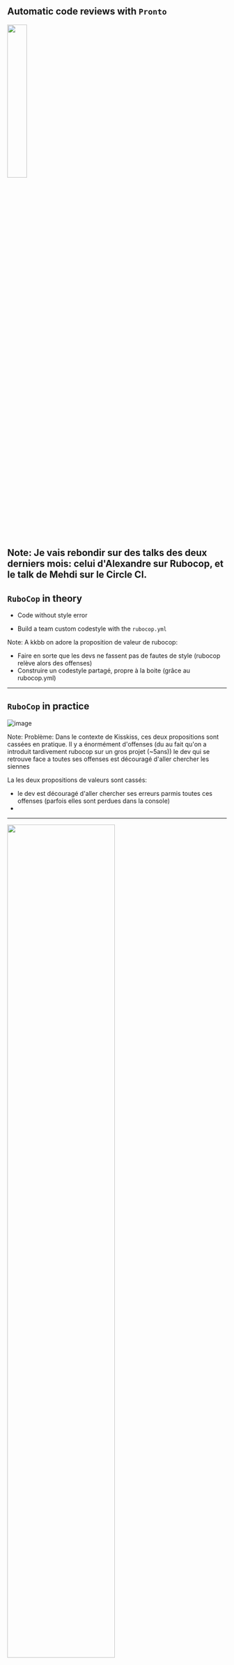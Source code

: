## Automatic code reviews with `Pronto`

<img src="assets/images/speedy_gonzales.png" style="width: 30%;" />

Note:
Je vais rebondir sur des talks des deux derniers mois: celui d'Alexandre sur Rubocop, et le talk de Mehdi  sur le Circle CI.
---

## `RuboCop` in theory

 - Code without style error

 - Build a team custom codestyle with the `rubocop.yml`

Note:
A kkbb on adore la proposition de valeur de rubocop:
 - Faire en sorte que les devs ne fassent pas de fautes de style (rubocop relève alors des offenses)
 - Construire un codestyle partagé, propre à la boite (grâce au rubocop.yml)

---

## `RuboCop` in practice

![image](assets/images/offenses-kisskiss.png)

Note:
Problème: Dans le contexte de Kisskiss, ces deux propositions sont cassées en pratique.
Il y a énormément d'offenses (du au fait qu'on a introduit tardivement rubocop sur un gros projet (~5ans))
le dev qui se retrouve face a toutes ses offenses est découragé d'aller chercher les siennes

La les deux propositions de valeurs sont cassés:
 - le dev est découragé d'aller chercher ses erreurs parmis toutes ces offenses (parfois elles sont perdues dans la console)
 -
---

<img src="assets/images/broken-window.jpg" style="width: 70%;" />

Note:
plus pernicieux: Il y a un effet de broken window theory (cc Thibaut Asus). Puisqu'il y a tant d'erreurs, quelques unes de plus ne vont pas changer la donne.

---

<img src="assets/images/broken-window-building.jpg" style="width: 70%;" />

Note:
Et dans le cas d'une appli ancienne c'est plusieurs windows qui sont cassées.
(on note que la rue s'appelle Travis)

---

## `Pronto`

Executes `RuboCop` _only_ on the diffs between your branch and master

Note:
Pour y remédier, on a implémenté un utilitaire: pronto.
  --> Qu'est ce que c'est pronto: Un utilitaire qui permet d'éxecuter rubocop UNIQUEMENT sur la diff entre la branche que vous avez tirée pour dev votre feature, et la branche source.

---

## installation

```bash
$ gem install pronto
$ gem install pronto-rubocop
$ gem install pronto-eslint
```

Note:

  --> Comment on l'installe ?  1: `gem install pronto`. 2: les adapters `gem install pronto-rubocop`,  `gem install pronto-eslint`

---

## Local run

![image](assets/images/offenses-local-branch.png)

 - no broken windows visible

 - reasonable number of offenses to deal with

Note:
La première c'est `pronto run`.  (img) Ca permet d'avoir la liste des offenses que l'on a introduites en local, sur la command line.
  --> On résoud la première proposition de valeur car
       - le dev est confronté à un nombre réduit d'offenses
       - Il ne voit pas les offenses des autres et donc ne subit pas le biais du broken window theory
 --> On résoud à moitié la deuxième proposition de valeur:
       - le dev peut se poser des questions sur les offenses qu'il n'arrive pas à résoudre automatiquement, et consulter les autres.

---

## Still.

Frictions remains for building the team codestyle

Note:
 - Servent à construire le styleguide de départ. Notre parti à Kisskiss a été de discuter de ses règles la pour que la team les partage.
  - On est pas dans un environement propice (ici le local) pour ce genre de discussions
  - Et même, si on a un doute sur comment résoudre une rêgle, il faut déranger quelqu'un pour avoir sa rep.

---

## github pr review

Comment directly the offenses raised on the Github pull request.

---

## github pr review

Create a `pronto.yml` file:
```yml
github:
  slug: YourOrg/YourRepo
github_pr_review:
  format: "%{msg}"
max_warnings: 200
verbose: false
```

Note:
La deuxième c'est pronto run github-pr-review.
 Qu'est ce que c'est
 - Ici, pronto va exécuter Rubocop sur la PR que l'on souhaite sur github, et mettre des commentaires dans la PR pour chaque offense qu'il trouve.
 - demande un poil plus de setup :

---

## github pr review

 - provide a Github `personal_access_token` (with repo rights)
```bash
$ PRONTO_GITHUB_ACCESS_TOKEN=********
```

 - provide the `id` of the PR you want `Pronto` to review
```bash
$ PULL_REQUEST_ID=10
```

Note:
- il faut passer à pronto le numéro de la PR que l'on souhaite analyser
- il faut passer ) pronto un token personnel GH avec des droits d'écritures sur les repos. (il utilise donc l'identité de la personne qui a généré le token pour faire des commentaires)

---

## github pr review
##### use it

```bash
$ pronto run -f github_pr_review -c origin/master
```

Note:
Pour le CI, on récupère toutes les PR, et on récupère la PR dont le dernier commit
est le commit analysé par le CI
---

## Meet the KissBot

![image](assets/images/meet-the-kissbot.png)

Note:
A kisskiss, on a choisit de prendre l'identité de kissbot (le bot de la boite), (cc Sunny) pour faire ces PR. On a développé un éxecutable qui se lance lors du CI, ce qui
fait que à chaque ouverture de PR, Kissbot va commenter.

---

<img src="assets/images/kissbot-slack-conversation.png" style="width: 80%;" />

Note:
Kissbot à la base c'est un slackbot.
Kissbot est déjà assez connu dans la boite pour être un Farceur, du coup ca met plutôt
une bonne ambiance.
On a choisi de l'utiliser parce que ca évite que quelqu'un prenne le rôle de faire toutes les
remarques de style pas marrantes. Ca renverse meme parfois la tendance!

---

<img src="assets/images/kissbot-comments.png" style="width: 80%;" />

Note:
Ca règle les dernières propositions de valeur cassées :
- Soulevé publiquement et automatiquement --> Facile pour toi de poser une question sur comment résoudre l'erreur
- Si on est pas d'accord on peut rebondir et enclencher un débat qui va aboutir à mettre la règle dans le rubocop et le personnaliser.

---

<img src="assets/images/kissbot-comment-discussion.png" style="width: 85%;"/>

Note:
Et comme on peut le voir, ca mène surtout à des discussions plus sérieuses, qui contribuent à forger notre codestyle.


---

## Conclusion

Note:
- Ca résoud complètement le pb de la dernière proposition de valeur: on supprime la friction sur les offenses conflictuelles, car il suffit pour tabler (en termes d'équipe) sur cette offense, de réagir directement sur le commentaire GH de pronto, et de laisser les autres réagir / review la PR.
--> pronto en local + github_pr_review, nous permet de profiter à fond de la proposition de valeur de rubocop.

Rubocop est un outil puissant, pour l'appliquer en pratique, pronto c'est l'utilitaire qu'il vous faut ;)

---

<img src="assets/images/speedy_gonzales_bye.png" style="width: 40%;"/>

Note:
Rubocop dans le linter c'est bien mais ca résoud pas les pb suivant:
 - Etre dans un environement propice à générer une discussion pour construire un codestyle
 - Etre dans un environement propice pour demander des conseils pour résoudre les erreurs pas évidentes
 - C'est pratique pour le dev, mais pour la team ca peut même avoir un effet pernicieux:
    - on voit pas forcément les erreurs laissées passées par le dev, et pourquoi
 - Enfin ca surcharge l'éditeur (moi j'avais eslint que j'ai du abandonner par ex)
